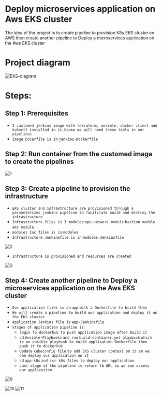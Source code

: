 # Deploy microservices application on Aws EKS cluster

The idea of the project is to create pipeline to provision K8s EKS cluster on AWS 
then create another pipeline to Deploy a microservices application on the Aws EKS cluster

# Project diagram

![EKS-diagram](https://github.com/0xZe/F.S-Assessment/assets/81789671/8dfc8aae-9762-4642-a730-348e27663a5f)

# Steps:

## Step 1: Prerequisites

- `I customed jenkins image with terraform, ansible, docker client and kubectl installed in it,Cause we will need these tools in our pipelines`
- `Image Docerfile is in`  `jenkins-Dockerfile`

## Step 2: Run container from the customed image to create the pipelines

![1](https://github.com/0xZe/F.S-Assessment/assets/81789671/cfb3398b-24a8-4afd-b271-76968d4d8b02)

## Step 3: Create a pipeline to provision the infrastructure

- `EKS cluster and infrastructure are provisioned through a parameterized jenkins pipeline to facilitate build and destroy the infrastructure`
- `Infrastructure files is 3 modules` `vpc-network module` `bastion module` `eks module`
- `modules Iac files is in` `modules` 
- `Infrastructure Jenkinsfile is in` `modules-Jenkinsfile`

![2](https://github.com/0xZe/F.S-Assessment/assets/81789671/4c5ea2c2-2508-44f3-a40f-c374e0dce9c2)

- `Infrastructure is provisioned and resources are created`

![3](https://github.com/0xZe/F.S-Assessment/assets/81789671/ec445cda-55da-4dec-ac25-73eccf680eee)

## Step 4: Create another pipeline to Deploy a microservices application on the Aws EKS cluster

- `Our application files is on` `app` `with a Dockerfile to build them`
- `We will create a pipeline to build our application and deploy it on the EKS cluster`
- `Application Jenkins file is` `app-Jenkinsfile`
- `Stages of application pipeline is:`
    - `login to dockerhub to push application image after build it`
    - `cd` `Ansible-Playbooks` `and run` `build-container.yml playbook` `which is an ansible playbook to build application Dockerfile then push it to dockerhub`
    - `Update` `kubeconfig file` `to add EKS cluster context on it so we can deploy our application on it`
    - `cd` `app-k8s` `and run k8s files to deploy our application`
    - `Last stage of the pipeline is return lb URL so we can access our application`
  
![9](https://github.com/0xZe/F.S-Assessment/assets/81789671/f906d5d6-3e05-48b7-b096-f83c82df9517)

![10](https://github.com/0xZe/F.S-Assessment/assets/81789671/14ca5815-8cec-41a7-a473-e6a5770777b1)
![11](https://github.com/0xZe/F.S-Assessment/assets/81789671/3f8a3f66-8016-4197-8090-030435b03905)
